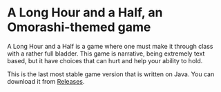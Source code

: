 # A Long Hour and a Half, an Omorashi-themed game  
A Long Hour and a Half is a game where one must make it through class with a rather full bladder. This game is narrative, being extremely text based, but it have choices that can hurt and help your ability to hold.

This is the last most stable game version that is written on Java. You can download it from [Releases](https://github.com/javabird25/long-hour-and-a-half/releases).
